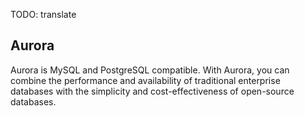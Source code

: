 TODO: translate

## Aurora
Aurora is MySQL and PostgreSQL compatible. With Aurora, you can combine the performance and availability of traditional enterprise databases with the simplicity and cost-effectiveness of open-source databases.
